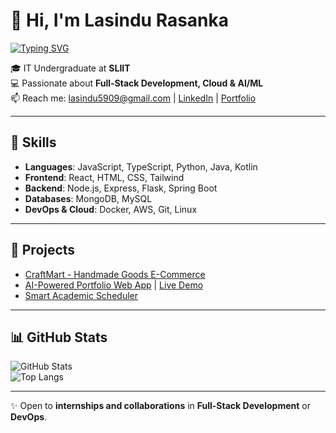 # 👋 Hi, I'm Lasindu Rasanka  

[![Typing SVG](https://readme-typing-svg.demolab.com?font=Fira+Code&pause=900&color=22F729&width=435&lines=Full-Stack+Developer;MERN+Stack+Enthusiast;AI%2FML+Learner)](https://git.io/typing-svg)  

🎓 IT Undergraduate at **SLIIT**  
💻 Passionate about **Full-Stack Development, Cloud & AI/ML**  
📫 Reach me: [lasindu5909@gmail.com](mailto:lasindu5909@gmail.com) | [LinkedIn](https://www.linkedin.com/in/lasindu-rasanka) | [Portfolio](https://lasindu-rasanka.github.io/Portfolio-App/)  

---

## 🚀 Skills  
- **Languages**: JavaScript, TypeScript, Python, Java, Kotlin  
- **Frontend**: React, HTML, CSS, Tailwind  
- **Backend**: Node.js, Express, Flask, Spring Boot  
- **Databases**: MongoDB, MySQL  
- **DevOps & Cloud**: Docker, AWS, Git, Linux  

---

## 🌟 Projects  
- [CraftMart - Handmade Goods E-Commerce](https://github.com/Lasindu-Rasanka/CraftMart-MernStack)  
- [AI-Powered Portfolio Web App](https://github.com/Lasindu-Rasanka/Portfolio-App.git) | [Live Demo](https://lasindu-rasanka.github.io/Portfolio-App/)  
- [Smart Academic Scheduler](https://github.com/PathumGunasekara/AcademicY3.git)  

---

## 📊 GitHub Stats  
![GitHub Stats](https://github-readme-stats.vercel.app/api?username=Lasindu-Rasanka&show_icons=true&theme=radical)  
![Top Langs](https://github-readme-stats.vercel.app/api/top-langs/?username=Lasindu-Rasanka&layout=compact&theme=radical)  

---

✨ Open to **internships and collaborations** in **Full-Stack Development** or **DevOps**.  
